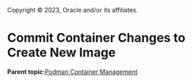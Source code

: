 Copyright © 2023, Oracle and/or its affiliates.

# Commit Container Changes to Create New Image

**Parent topic:**[Podman Container Management](../topics/cockpit-podman_managing_podman_containers.md)

